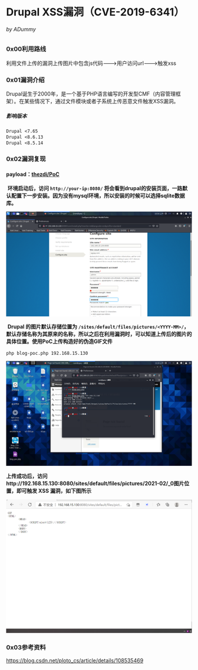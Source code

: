 # Drupal XSS漏洞（CVE-2019-6341）

###### by ADummy

### 0x00利用路线

​			利用文件上传的漏洞上传图片中包含js代码--->用户访问url--->触发xss

### 0x01漏洞介绍

​			Drupal诞生于2000年，是一个基于PHP语言编写的开发型CMF（内容管理框架）。在某些情况下，通过文件模块或者子系统上传恶意文件触发XSS漏洞。

##### 			影响版本

```
Drupal <7.65
Drupal <8.6.13
Drupal <8.5.14
```



### 0x02漏洞复现

#### payload：[thezdi/PoC](https://github.com/thezdi/PoC/tree/master/Drupal)

​			**环境启动后，访问 `http://your-ip:8080/` 将会看到drupal的安装页面，一路默认配置下一步安装。因为没有mysql环境，所以安装的时候可以选择sqlite数据库。**

![Drupal_XSS漏洞_1](https://github.com/ADummmy/vulhub_Writeup/blob/main/src/Drupal_XSS漏洞_1.jpg)

​			**Drupal 的图片默认存储位置为 `/sites/default/files/pictures/<YYYY-MM>/`，默认存储名称为其原来的名称，所以之后在利用漏洞时，可以知道上传后的图片的具体位置。使用PoC上传构造好的伪造GIF文件**

```
php blog-poc.php 192.168.15.130
```

![Drupal_XSS漏洞_2](https://github.com/ADummmy/vulhub_Writeup/blob/main/src/Drupal_XSS漏洞_2.jpg)

​		**上传成功后，访问http://192.168.15.130:8080/sites/default/files/pictures/2021-02/_0图片位置，即可触发 XSS 漏洞，如下图所示**

![Drupal_XSS漏洞_3](https://github.com/ADummmy/vulhub_Writeup/blob/main/src/Drupal_XSS漏洞_3.jpg)



### 0x03参考资料

https://blog.csdn.net/ploto_cs/article/details/108535469





